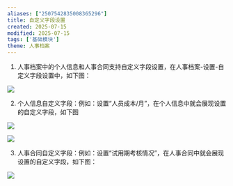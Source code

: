 ```yaml
---
aliases: ["2507542835008365296"]
title: 自定义字段设置
created: 2025-07-15
modified: 2025-07-15
tags: ['基础模块']
theme: 人事档案
---
```


1. 人事档案中的个人信息和人事合同支持自定义字段设置，在人事档案-设置-自定义字段设置中，如下图：

![](https://myhelpdoc.oss-cn-heyuan.aliyuncs.com/mdimages/bca560c8eb52c375f69dd02e56325bb0.jpg)

2. 个人信息自定义字段：例如：设置“人员成本/月”，在个人信息中就会展现设置的自定义字段，如下图

![](https://myhelpdoc.oss-cn-heyuan.aliyuncs.com/mdimages/9c6ad64bfba9246826bc84e9623c37a4.jpg)

![](https://myhelpdoc.oss-cn-heyuan.aliyuncs.com/mdimages/7eb15162dabd8ae2edfd1869b2b334ec.jpg)

3. 人事合同自定义字段：例如：设置“试用期考核情况”，在人事合同中就会展现设置的自定义字段，如下图：

![](https://myhelpdoc.oss-cn-heyuan.aliyuncs.com/mdimages/fd60c3622449eb29907336cd7176edcc.jpg)

